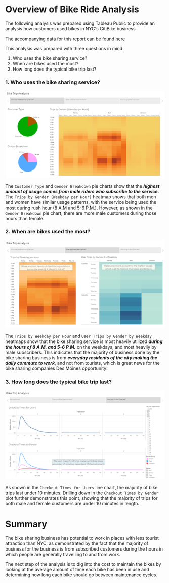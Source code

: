 # Overview of Bike Ride Analysis

The following analysis was prepared using Tableau Public to provide an analysis how customers used bikes in NYC's CitiBike business.

The accompanying data for this report can be found [here](https://public.tableau.com/profile/brady6686#!/vizhome/BikeTripAnalysisChallenge/BikeTripAnalysis?publish=yes)

This analysis was prepared with three questions in mind:
1. Who uses the bike sharing service?
2. When are bikes used the most?
3. How long does the typical bike trip last?

### 1. Who uses the bike sharing service?

<img src='https://github.com/bradydwilton/bike_sharing/blob/main/images/whoUsesBikeSharingService.png'>

The `Customer Type` and `Gender Breakdown` pie charts show that the _**highest amount of usage comes from male riders who subscribe to the service.**_  </br>
The `Trips by Gender (Weekday per Hour)` heatmap shows that both men and women have similar usage patterns, with the service being used the most during rush hour (8 A.M and 5-6 P.M.). However, as shown in the `Gender Breakdown` pie chart, there are more male customers during those hours than female.

### 2. When are bikes used the most?

<img src='https://github.com/bradydwilton/bike_sharing/blob/main/images/whenAreBikesUsed.png'>

The `Trips by Weekday per Hour` and `User Trips by Gender by Weekday` heatmaps show that the bike sharing service is most heavily utilized *__during the hours of 8 A.M. and 5-6 P.M.__* on the weekdays, and most heavily by male subscribers. This indicates that the majority of business done by the bike sharing business is from _**everyday residents of the city making the daily commute to work**_, and not from tourists, which is great news for the bike sharing companies Des Moines opportunity!

### 3. How long does the typical bike trip last?

<img src='https://github.com/bradydwilton/bike_sharing/blob/main/images/howLongAreBikeTrips.png'>

As shown in the `Checkout Times for Users` line chart, the majority of bike trips last under 10 minutes. Drilling down in the `Checkout Times by Gender` plot further demonstrates this point, showing that the majority of trips for both male and female customers are under 10 minutes in length.

# Summary

The bike sharing business has potential to work in places with less tourist attraction than NYC, as demonstrated by the fact that the majority of business for the business is from subscribed customers during the hours in which people are generally travelling to and from work. 

The next step of the analysis is to dig into the cost to maintain the bikes by looking at the average amount of time each bike has been in use and determining how long each bike should go between maintenance cycles.